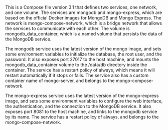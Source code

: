 This is a Compose file version 3.1 that defines two services, one network, and one volume. The services are mongodb and mongo-express, which are based on the official Docker images for MongoDB and Mongo Express. The network is mongo-compose-network, which is a bridge network that allows the services to communicate with each other. The volume is mongodb_data_container, which is a named volume that persists the data of the MongoDB service.

The mongodb service uses the latest version of the mongo image, and sets some environment variables to initialize the database, the root user, and the password. It also exposes port 27017 to the host machine, and mounts the mongodb_data_container volume to the /data/db directory inside the container. The service has a restart policy of always, which means it will restart automatically if it stops or fails. The service also has a custom container name of mongo-server, and belongs to the mongo-compose-network.

The mongo-express service uses the latest version of the mongo-express image, and sets some environment variables to configure the web interface, the authentication, and the connection to the MongoDB service. It also exposes port 8081 to the host machine, and links to the mongodb service by its name. The service has a restart policy of always, and belongs to the mongo-compose-network.
